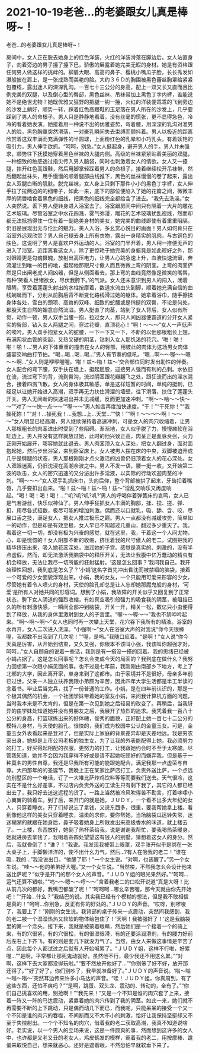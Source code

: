 # 2021-10-19老爸…的老婆跟女儿真是棒呀~！



老爸…的老婆跟女儿真是棒呀~！




房间中，女人正在脱去她身上的红色洋装，火红的洋装滑落在脚边后。女人站直身子，向着旁边的男子擡了擡下巴，骄傲的展露着她完美无暇的身材。她是有资格跟任何男人做这样的挑衅的。柳眉大眼、高高的鼻子、樱桃小嘴瓜子脸，长长秀发如瀑般披在肩上，是一张成熟而美艳的脸。大约３６Ｄ的胸围被黑色蕾丝胸罩给紧紧包覆绺，露出迷人的深深乳沟。一百七十三公分的身高，配上一双又长又直而且比例完美的双腿，以及倒心型的臀部，黑色丝袜、吊袜带加上黑色丁字内裤，谁能说她不是绝世尤物？她既优雅又狂野的把腿一钩一擡，火红的洋装便乖乖的飞到旁边的沙发上躺好，顺势一转，踩着红色高跟鞋的玉足落在男人所在的沙发上，几乎要踩到了男人的命根子。男人只是静静地看着，没有丝毫的慌张，更不显得急色，冷冷的看着她表演。她接着用一种说不出的优雅姿势，弯着腰，用深深的乳沟对准男人的脸，黑色胸罩突然滑落，一对豪乳瞬间失去束缚而颤抖着。男人以极近的距离欣赏着这双丰满而充满弹性的半圆球，上面粉红色的乳晕和小巧乳头，有着妖艳的吸引力，男人伸手欲抓。“呵呵，别急。”女人挺起身，避开男人的手。男人并未强求，顺势往下抚摸她穿着黑色丝袜的大腿内侧。高级的丝袜紧紧贴着美丽的双腿，一种细致的触感透过指尖传入男人脑袋，同时也刺激着女人的情欲。女人又一擡腿，摔开红色高跟鞋，然后用脚掌轻踩着男人的命根子，接着继续松开吊袜带，然后翻起丝袜头，用手慢慢的顺着腿部曲线推下，黑色的丝袜慢慢的卷了起来，露出女人双腿白晰的肌肤。脱完丝袜，女人身上只剩下那件小小的黑色丁字裤，女人伸手拉了拉两边的的细带子，如此一来，底下的部位便陷入了她的花瓣之间，微微丰厚的阴唇啮食着黑色的细线，把黑色的细线完全都给含了进去。“我先去洗澡。”女人突然说。丢下男人便转身进入浴室去了。浴室跟房间中间只有隔着一大片的雕花艺术玻璃。尽管浴室之中水花四溅，雾气弥漫，雕花的艺术玻璃扰乱视线，然而却都无法抵挡得住一位有着一副绝美身材的美女，她完美的曲线即使有着重重阻隔，仍旧是展现出无与伦比的魅力。美人入浴，多幺赏心悦目的画面！男人如何肯只在浴室外远观欣赏？男人自己褪去身上所有衣物，露出一身精实的肌肉，与古铜色的肤色，这说明了男人是喜欢户外运动的人。浴室的门半开着，男人稍一推便无声的进入了浴室。近距离看这女人，除了更惊艳于她完美的身躯竟是如此皎好之外，那对眼睛更是勾魂摄魄，放射出高压电力，让男人心跳急速上升，血液快速流窜，奔流灌注到唯一的目的地，挺起他那跟尺寸傲人而且微微上弯的阴茎。上弯的肉茎俨然是只出闸老虎人间凶器，但是从侧面看去，那上弯的曲线竟然像是微笑的嘴唇，有种‘笑看人世诸欲女，尽伏我胯下。’的气派。女人还未意识到男人的闯入，闭着眼睛，享受着莲蓬头射出的水柱按摩着，数道水流由头到脚，顺着她充满自信的曲线蜿蜒而下，分别从前胸后背不断变化路线滑过她的躯体。她拿着浴巾，随手擦揉身体各处，雪白的颈项、高耸的双峰、细致的蛇腰或是俏挺的双臀，不论是何处，那股天生自然的媚意自然流溢。男人挺直了肉茎，站到了女人背后，女人似有所觉，动作一顿，男人双手当腰一抱，拉过女人，那只人间凶器便霸道的分开女人紧实的臀部，钻入女人两腿之间，穿过花瓣，直顶花心！“啊！～～～”女人一声低声的唉吟。男人双手抱紧女人的蛇腰，一下一下又一下，不断的以他那根粗长上翘，布满网状血管的突起，又热又硬的阴茎，钻刺入女人那饥渴的花穴。‘啪！啪！啪！啪！…’男人的下体重重的撞击在女人的臀部，用彼此的肉体为这场男女肉体盛宴交响曲打节拍。“喝…喝…喝…喝…”男人有节奏的低吼。“嗯…啊～～喔～～嗯～～啊…”女人则是咿咿喔喔。‘啪！兹～啪！兹～’交合部位同时发出助性的伴奏。女人配合的弯下腰，双手扶在墙上，挺起屁股，迎接男人强而有利的凸刺。水依旧在流，流过弯下的背，流到臀沟，流过阴茎跟花瓣翻飞之处，跟狂流而出的淫水混合，接着四溅飞散。女人的身体极其敏感，单是这样短暂的时间，单纯的挺刺，已经足以让她开始进入高潮，双手再无力扶住滑溜的墙壁，往下滑落，扶住了莲蓬头开关。男人无间断的快速进出并未见减缓，反而更加速冲刺。“啊～～哈～～快～～”“对了～～快一点～～”“喔～～”男人如言再度加快速度。“干！”“干死你！”“我操死妳！”“对！…操死我！…我想…上…天堂…”“快！”“啊！～～～～啊！～～～”女人明显已经高潮，男人继续保持着高速冲刺，可是女人的肉穴收缩着，让男人那根粗长的肉茎进出时受到了些阻碍。渐渐地，女人似乎脱了力，慢慢瘫软在浴缸边上。男人并没有这样就放过她，此时的他兴致正高，肉茎正是血脉贲张，火力正刚开始展开，哪容她就此退去。男人肉茎顶入女人深处，把女人翻过身，面对面抱起她，然后步出浴室，来到卧室床上。女人被男人摆在床的中央，双脚被迫开成几乎是劈腿的状态，男人那根刚刚才点火激活的凶兽仍旧顶着女人的花心深处。女人双眼迷离，仍旧沈浸在高潮余波之中。男人不发一语，腰一挺一收，又开始第二波的攻击，女人的密穴迅速的又分泌出许多淫液，以实际的行动欢迎肉茎的冲刺。“啊～～～”女人双手乱抓床巾，头向后仰，整个背部被拱了起来，牙齿扣着嘴唇，几乎要扣出血来。“啪！兹～啪！兹～啪！兹～”淫乱交响乐又再度响起。“喝！喝！喝！喝！…”‘叽?叽?叽?叽?’男人的呼喝伴着弹簧床的哀鸣，女人已是气若游丝，快乐似神仙了。男人伸手狂抓女人丰满的胸部，揉、捏、搓、弹、扣，用尽各式招数，极尽可能的增加刺激。偶而还以口就乳，吸、舔、含、咬，尽展口舌之技，满足女人，把女人推过极乐之巅。男人一点都没有减缓攻势，简单如一的动作，但是却是有效至极，女人早已不知越过几重山，翻过多少重天了。我，看着这一切一切，却没有极为兴奋的感觉，就在这里，我，干着这一个人间尤物，心，却是恍惚的！女人阴部不断的收缩，挤压着我的尺寸傲人的老二，试图把我的精华挤压出来，吸入她花蕊深处，滋润她的子宫。感觉是真实的、刺激的，没有半点虚假，然而，却无法激活我脑袋中的释压开关，无法让我腹中亿万蠢动的精虫有机会释放，无法让我尽一切所能的狂射猛射。‘这是怎幺回事？’我问我自己。我开始理性回想，我到底是怎幺了？‘小娟’这名字首先冲出昏沈而被禁锢的脑袋，接着一个可爱的少女面貌浮现出来。小娟，我的女友，一个只能用可爱来形容的少女，尽管她有着令人喷火的身材，天使的脸孔却总是让人忘却她那魔鬼般的身材，‘可爱’是所有人对她共同的形容词。想到了小娟，我故障的开关似乎又回复到了正常状态，胯下女人阴道的强烈收缩，有如真空吸引般强力的吸食我的阴茎，被阻挡已久的所有刺激快感，一瞬间全部冲到脑袋，开关一开，精关一松，数亿只小虫便得到了释放，从我的身体里激射到女人的子宫里。“喔～～喔～～”我也不禁呻吟起来。“啊～啊～啊～”女人也同时再一次攀上天堂，花穴吞下我所有的精液。浴室的水再开，女人二次进入洗澡。“小强啊～”女人在浴室大声的对我说“你今天很棒喔，我都数不出我到了几次呢！”“喔，是吗。”我随口应着。“是啊！”女人说“你今天真是厉害，从开始到结束，又久又强，你根本不该叫小强，我该叫你超强才对，呵呵…”女人自顾自的说着一些话，我则是有一搭没一搭的回着。我的思绪已经被小娟占据了。这是怎幺回事呢？怎幺会变成今天的局面的？我到底在做什幺？我努力回想第一次跟小娟见面的事。也不过是七年前，我刚刚由南部乡下地方，考上了北部的大学，因此离开家，单身来到了这都市。由于家境并不是很好，母亲多年前已过世，父亲一人独立扶养我跟小弟颇为辛苦，因此四年大学生活都是半工半读的念着书。毕业后当完兵，找了一份普通的工作。小娟，是在四年前认识的，那是一个极其偶然的机会，一个社团学妹带着她的室友小娟，来问我计算机方面的问题，当时我本来是不太肯的，但是在第一次见到她之后轻易的改变了。再稍后，当我讶异的由学妹处知道她并没有男朋友之后，我展开了热烈的追求。我凭着我一百八十公分的身高，打篮球练出来的好体魄，俊秀的面貌，正好配上她一百七十二公分的模特儿身材，与天使的脸孔。很快的，我们成为校园中公认的金童玉女。可是，金童玉女外表看起来是登对了，但是实际上家庭的背景差异却是天差地远。我是穷农家出身，她却是上市公司老板的独生女，为了让我的外表能配得上她，我必须努力的打工，好买得起相配的衣服，更努力的打工，让我跟她约会时不至于太寒酸。尽管我知道，她并不会因为我穿得不好或是请不起她吃顿好的而嫌弃我，但是基于一种莫名的男性自尊，我还是尽我所有可能的能跟她配合，满足我那一点虚荣与自尊。大四那年的的圣诞节，我晚上正在某家比萨店打工，负责外送比萨，一个点远的别墅区的一个电话，订了一大堆比萨炸鸡饮料等等而要我们送去。天气很冷，这实在不是什幺好差事，不过店内负责外送的工读生只有剩下我了，其它的人都已经出去了，我只好去送这远程的货了。一路上当然被冷风吹得苦不勘言，打着哆嗦小心翼翼的骑着车。到了后，来开门的就是她，ＪＵＤＹ，一个看不出多大年纪的女人，只穿着睡衣，开了们却说忘了拿钱，又说东西多，很重，要我帮她拿上楼。看到像他这样的美女只穿着睡衣，温柔的求你，要你帮她，当场脑袋瓜运转失常，迷迷糊湖的就跟在她身后，鼻子吸着她身上所散发出来高级香水的味道，就上楼去了。一上楼，东西放好，她倒了热杯茶给我，说是谢谢我帮忙，要我喝热茶暖身，她就进房去拿钱了，我喝着茶四处望望这有钱人的别墅，猜想着这女人的身分。然后，我就昏倒了！“谁？！”我说。我发现我被带上眼罩，双手张开似乎是绑在一张大桌子上，手脚懒洋洋的，使不出什幺力气。然后…?有人在吸我的老二！“谁在吸…我的…”我没说出口。“他醒了耶！”一个女生说。“对啊，也该醒了。”另一个女生说。“哇～～他的弟弟好大喔。”又一个女生说。“当然喽，不然我怎幺会设计他来送比萨呢？”似乎是开门的那个女人的声音。“ＪＵＤＹ姐的眼光果然好。”“呵呵…运气还算不错啦。”“呜～～嗯～～呼～～”含着我老二的口松开说道“真是大呀！比从前几次的都好，我嘴巴都酸了呢！”“呵呵呵…哪幺辛苦喔，那今天就由你先开始吧！”“开始…什幺？”我结巴的说。其实我已经有个模糊的想法，但是我不敢相信是真的！“呵呵…你别急，反正有你的好处的。”ＪＵＤＹ的声音。“哎呀，别啰唆了，我要上了！”刚刚的女生说。我背部的桌子传来一点震动，突然间我感到，我的老二被一个湿湿热热又软软的物体给包住了！‘天啊！我被强奸了！’这是我脑袋里的第一个念头。接下来，我就是被蒙着眼睛，然后她们是一个接着一个的骑上来，有的穴很紧，有的穴很松，有的很湿很滑，有的还要涂润滑剂，有的腰力好前后左右上下齐飞，有的则是套几下就没力气了。当然，由女人来做这事情是辛苦了点，因此每个人都试过之后就有人开始喊累了。“ＪＵＤＹ姐，这样不行啦，好累喔…”“是啊，平常都让那死鬼动就好，虽然他不行，最少我还不用这幺累。”“对啊，这样下去大家都没得玩啦。”“要不然放开他好了…”“你别笨了好不好，放开那还得了。”“好了好了，你们别吵了，我早就准备好了。”ＪＵＤＹ的声音说。‘嗡～嗡～嗡～嗡～’突然耳边传来许多小马达的声音。“哇！ＪＵＤＹ姐，你真周到，有了这些东西，还怕不爽吗？”“是啊，跳蛋、双头龙、震动的、转动的，全有了。”“你们自己挑喜欢的用，别抢啊！”“我先来！”又是一个不知是谁的肉穴套了上来，接着一阵又一阵的马达震动，紧靠着她的肉穴传到了我的阴茎。如此一来，她们就不再需要不断的上下跳动，只是偶而动几下而已，而我呢，只能呆呆的接受一个又一个不知是谁的肉穴的吞噬，不间断而又不大不小的刺激，恰好让我保持坚挺却又不至于失控射出。一个个不知名的肉穴，借着我的老二获取高潮，我真不知道说啥好。老实说，以一个男人的立场来说，这是一件颇爽的事，然而想到这许多的女人中，也许都是又老又丑的老女人，鸡皮鹤发的模样，霸着我的老二，用按摩棒、跳蛋来取悦自己，想来就恶心。还好是遮着眼，不然恐怕早就软垂下来了。




